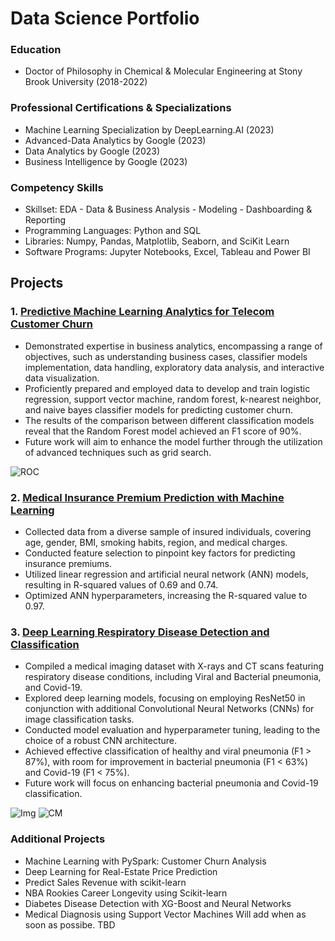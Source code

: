 # Data Science Portfolio

### Education
 - Doctor of Philosophy in Chemical & Molecular Engineering at Stony Brook University (2018-2022)

### Professional Certifications & Specializations
 - Machine Learning Specialization by DeepLearning.AI 	(2023)
 - Advanced-Data Analytics by Google 	(2023)
 - Data Analytics by Google 	(2023)
 - Business Intelligence by Google 	(2023)


### Competency Skills
 - Skillset: EDA - Data & Business Analysis - Modeling - Dashboarding & Reporting 
 - Programming Languages: Python and SQL
 - Libraries: Numpy, Pandas, Matplotlib, Seaborn, and SciKit Learn
 - Software Programs: Jupyter Notebooks, Excel, Tableau and Power BI


## Projects 
### 1. [Predictive Machine Learning Analytics for Telecom Customer Churn](https://github.com/dsala24/Telecom-Customer-Churn/tree/main) 
 - Demonstrated expertise in business analytics, encompassing a range of objectives, such as understanding business cases, classifier models implementation, data handling, exploratory data analysis, and interactive data visualization.
 - Proficiently prepared and employed data to develop and train logistic regression, support vector machine, random forest, k-nearest neighbor, and naive bayes classifier models for predicting customer churn.
 - The results of the comparison between different classification models reveal that the Random Forest model achieved an F1 score of 90%.
 - Future work will aim to enhance the model further through the utilization of advanced techniques such as grid search. 

![ROC](./images/Telecom%20Customers%20Churn%20ROC.png)

### 2. [Medical Insurance Premium Prediction with Machine Learning](https://github.com/dsala24/Medical-Insurance-ML/tree/main)
 - Collected data from a diverse sample of insured individuals, covering age, gender, BMI, smoking habits, region, and medical charges.
 - Conducted feature selection to pinpoint key factors for predicting insurance premiums.
 - Utilized linear regression and artificial neural network (ANN) models, resulting in R-squared values of 0.69 and 0.74.
 - Optimized ANN hyperparameters, increasing the R-squared value to 0.97.

### 3. [Deep Learning Respiratory Disease Detection and Classification](https://github.com/dsala24/Respiratory-Disease-DL/tree/main)
 - Compiled a medical imaging dataset with X-rays and CT scans featuring respiratory disease conditions, including Viral and Bacterial pneumonia, and Covid-19.
 - Explored deep learning models, focusing on employing ResNet50 in conjunction with additional Convolutional Neural Networks (CNNs) for image classification tasks.
 - Conducted model evaluation and hyperparameter tuning, leading to the choice of a robust CNN architecture.
 - Achieved effective classification of healthy and viral pneumonia (F1 > 87%), with room for improvement in bacterial pneumonia (F1 < 63%) and Covid-19 (F1 < 75%).
 - Future work will focus on enhancing bacterial pneumonia and Covid-19 classification.

![Img](./images/Chest-X-Ray-Classification-Images-2.png)
![CM](./images/Chest-X-Ray-Classification-CM-2.png)


### Additional Projects
 - Machine Learning with PySpark: Customer Churn Analysis
 - Deep Learning for Real-Estate Price Prediction
 - Predict Sales Revenue with scikit-learn
 - NBA Rookies Career Longevity using Scikit-learn
 - Diabetes Disease Detection with XG-Boost and Neural Networks
 - Medical Diagnosis using Support Vector Machines
Will add when as soon as possibe. TBD 
